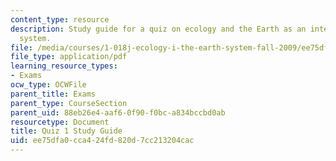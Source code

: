 ```yaml
---
content_type: resource
description: Study guide for a quiz on ecology and the Earth as an integrated dynamic
  system.
file: /media/courses/1-018j-ecology-i-the-earth-system-fall-2009/ee75dfa0cca424fd820d7cc213204cac_MIT1_018JF09_guide_1.pdf
file_type: application/pdf
learning_resource_types:
- Exams
ocw_type: OCWFile
parent_title: Exams
parent_type: CourseSection
parent_uid: 88eb26e4-aaf6-0f90-f0bc-a834bccbd0ab
resourcetype: Document
title: Quiz 1 Study Guide
uid: ee75dfa0-cca4-24fd-820d-7cc213204cac
---
```

